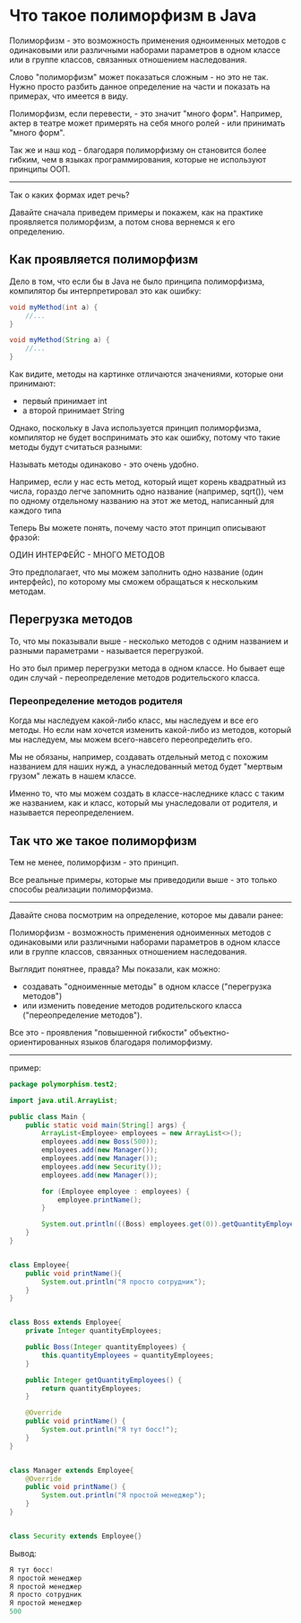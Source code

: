 # Что такое полиморфизм в Java

Полиморфизм - это возможность применения одноименных методов 
с одинаковыми или различными наборами параметров в одном классе
или в группе классов, связанных отношением наследования.

Слово "полиморфизм" может показаться сложным - но это не так. 
Нужно просто разбить данное определение на части и показать на примерах, 
что имеется в виду. 

Полиморфизм, если перевести, - это значит "много форм". 
Например, актер в театре может примерять на себя много ролей - или принимать "много форм".

Так же и наш код - благодаря полиморфизму он становится более гибким, 
чем в языках программирования, которые не используют принципы ООП.
___
Так о каких формах идет речь? 

Давайте сначала приведем примеры и покажем, 
как на практике проявляется полиморфизм, а потом снова вернемся к его определению.

## Как проявляется полиморфизм
Дело в том, что если бы в Java не было принципа полиморфизма, 
компилятор бы интерпретировал это как ошибку:

```java
void myMethod(int a) {
    //...
}
```

```java
void myMethod(String a) {
    //...
}
```

Как видите, методы на картинке отличаются значениями, которые они принимают:

- первый принимает int 
- а второй принимает String

Однако, поскольку в  Java используется принцип полиморфизма, 
компилятор не будет воспринимать это как ошибку, 
потому что такие методы будут считаться разными:

Называть методы одинаково - это очень удобно. 

Например, если у нас есть метод, который ищет корень квадратный из числа, 
гораздо легче запомнить одно название (например, sqrt()), 
чем по одному отдельному названию на этот же метод, написанный для каждого типа

Теперь Вы можете понять, почему часто этот принцип описывают фразой:

ОДИН ИНТЕРФЕЙС - МНОГО МЕТОДОВ

Это предполагает, что мы можем заполнить одно название (один интерфейс),
по которому мы сможем обращаться к нескольким методам.

## Перегрузка методов

То, что мы показывали выше - несколько методов с одним названием 
и разными параметрами - называется перегрузкой. 

Но это был пример перегрузки метода в одном классе. 
Но бывает еще один случай - переопределение методов родительского класса.

### Переопределение методов родителя

Когда мы наследуем какой-либо класс, мы наследуем и все его методы. 
Но если нам хочется изменить какой-либо из методов, 
который мы наследуем, мы можем всего-навсего переопределить его. 

Мы не обязаны, например, создавать отдельный метод с похожим названием для наших нужд,
а унаследованный метод будет "мертвым грузом" лежать в нашем классе.

Именно то, что мы можем создать в классе-наследнике класс с таким же названием, 
как и класс, который мы унаследовали от родителя, и называется переопределением.



## Так что же такое полиморфизм

Тем не менее, полиморфизм - это принцип.

Все реальные примеры, которые мы приведодили выше - это только способы реализации полиморфизма.

___

Давайте снова посмотрим на определение, 
которое мы давали ранее:

Полиморфизм - возможность применения одноименных методов 
с одинаковыми или различными наборами параметров в одном классе
или в группе классов, связанных отношением наследования.



Выглядит понятнее, правда? Мы показали, как можно:

- создавать "одноименные методы" в одном классе ("перегрузка методов")
- или изменить поведение методов родительского класса ("переопределение методов").

Все это - проявления "повышенной гибкости" объектно-ориентированных языков благодаря полиморфизму.


___

пример:

```java
package polymorphism.test2;

import java.util.ArrayList;

public class Main {
    public static void main(String[] args) {
        ArrayList<Employee> employees = new ArrayList<>();
        employees.add(new Boss(500));
        employees.add(new Manager());
        employees.add(new Manager());
        employees.add(new Security());
        employees.add(new Manager());

        for (Employee employee : employees) {
            employee.printName();
        }

        System.out.println(((Boss) employees.get(0)).getQuantityEmployees());
    }
}


class Employee{
    public void printName(){
        System.out.println("Я просто сотрудник");
    }
}


class Boss extends Employee{
    private Integer quantityEmployees;

    public Boss(Integer quantityEmployees) {
        this.quantityEmployees = quantityEmployees;
    }

    public Integer getQuantityEmployees() {
        return quantityEmployees;
    }

    @Override
    public void printName() {
        System.out.println("Я тут босс!");
    }
}


class Manager extends Employee{
    @Override
    public void printName() {
        System.out.println("Я простой менеджер");
    }
}


class Security extends Employee{}
```

Вывод:
```java
Я тут босс!
Я простой менеджер
Я простой менеджер
Я просто сотрудник
Я простой менеджер
500
```